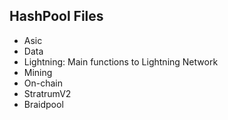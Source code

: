 ## HashPool Files

- Asic
- Data
- Lightning: Main functions to Lightning Network
- Mining
- On-chain
- StratrumV2
- Braidpool
